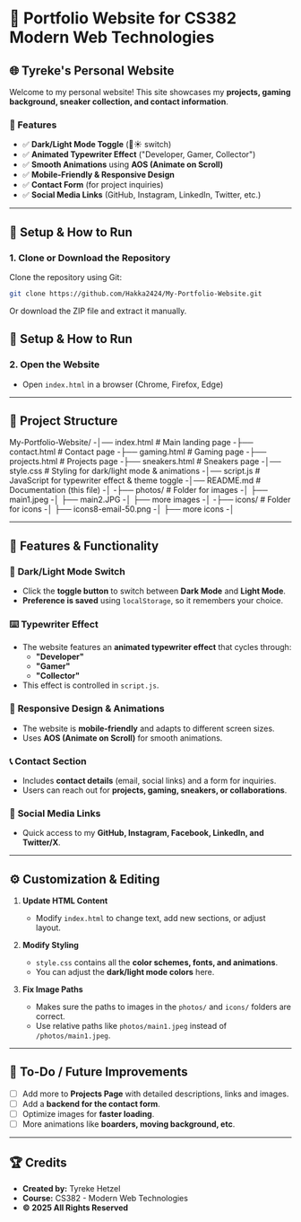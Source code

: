 # 🎨 Portfolio Website for CS382 Modern Web Technologies  

## 🌐 Tyreke's Personal Website  

Welcome to my personal website! This site showcases my **projects, gaming background, sneaker collection, and contact information**.  

### **🌟 Features**
- ✅ **Dark/Light Mode Toggle** (🌙☀️ switch)
- ✅ **Animated Typewriter Effect** ("Developer, Gamer, Collector")
- ✅ **Smooth Animations** using **AOS (Animate on Scroll)**
- ✅ **Mobile-Friendly & Responsive Design**
- ✅ **Contact Form** (for project inquiries)
- ✅ **Social Media Links** (GitHub, Instagram, LinkedIn, Twitter, etc.)

---

## 🔧 **Setup & How to Run**  

### **1. Clone or Download the Repository**  
Clone the repository using Git:  
```bash
git clone https://github.com/Hakka2424/My-Portfolio-Website.git
```
Or download the ZIP file and extract it manually.

## 🔧 **Setup & How to Run**  

### **2. Open the Website**  
- Open `index.html` in a browser (Chrome, Firefox, Edge)

---

## 📂 **Project Structure** 
My-Portfolio-Website/
-│── index.html          # Main landing page
-├── contact.html        # Contact page
-├── gaming.html         # Gaming page
-├── projects.html       # Projects page
-├── sneakers.html       # Sneakers page
-│── style.css           # Styling for dark/light mode & animations
-│── script.js           # JavaScript for typewriter effect & theme toggle
-│── README.md           # Documentation (this file)
-│
-├── photos/             # Folder for images
-│   ├── main1.jpeg
-│   ├── main2.JPG
-│   ├── more images
-│
-├── icons/              # Folder for icons
-│   ├── icons8-email-50.png
-│   ├── more icons
-│

---

## 🚀 **Features & Functionality**  

### 🌙 **Dark/Light Mode Switch**  
- Click the **toggle button** to switch between **Dark Mode** and **Light Mode**.  
- **Preference is saved** using `localStorage`, so it remembers your choice.  

### ⌨️ **Typewriter Effect**  
- The website features an **animated typewriter effect** that cycles through:  
  - **"Developer"**  
  - **"Gamer"**  
  - **"Collector"**  
- This effect is controlled in `script.js`.  

### 🎨 **Responsive Design & Animations**  
- The website is **mobile-friendly** and adapts to different screen sizes.  
- Uses **AOS (Animate on Scroll)** for smooth animations.

### 📞 **Contact Section**  
- Includes **contact details** (email, social links) and a form for inquiries.  
- Users can reach out for **projects, gaming, sneakers, or collaborations**.

### 🔗 **Social Media Links**  
- Quick access to my **GitHub, Instagram, Facebook, LinkedIn, and Twitter/X**.  

---

## ⚙️ **Customization & Editing**  

1. **Update HTML Content**  
   - Modify `index.html` to change text, add new sections, or adjust layout.  

2. **Modify Styling**  
   - `style.css` contains all the **color schemes, fonts, and animations**.  
   - You can adjust the **dark/light mode colors** here.  

3. **Fix Image Paths**  
   - Makes sure the paths to images in the `photos/` and `icons/` folders are correct.  
   - Use relative paths like `photos/main1.jpeg` instead of `/photos/main1.jpeg`.  

---

## 🎯 **To-Do / Future Improvements**  
- [ ] Add more to **Projects Page** with detailed descriptions, links and images.  
- [ ] Add a **backend for the contact form**.  
- [ ] Optimize images for **faster loading**.
- [ ] More animations like **boarders, moving background, etc**.

---

## 🏆 **Credits**  
- **Created by:** Tyreke Hetzel  
- **Course:** CS382 - Modern Web Technologies  
- **© 2025 All Rights Reserved**
